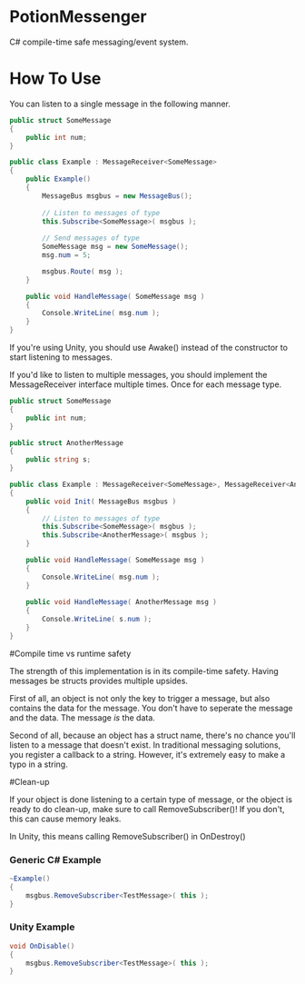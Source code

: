 # PotionMessenger
C# compile-time safe messaging/event system.

# How To Use

You can listen to a single message in the following manner.
```C#
public struct SomeMessage
{
    public int num;
}

public class Example : MessageReceiver<SomeMessage>
{
    public Example()
    {
        MessageBus msgbus = new MessageBus();
      
        // Listen to messages of type
        this.Subscribe<SomeMessage>( msgbus );
      
        // Send messages of type
        SomeMessage msg = new SomeMessage();
        msg.num = 5;

        msgbus.Route( msg );
    }

    public void HandleMessage( SomeMessage msg )
    {
        Console.WriteLine( msg.num );
    }
}
```

If you're using Unity, you should use Awake() instead of the constructor to start listening to messages.

If you'd like to listen to multiple messages, you should implement the MessageReceiver interface multiple times. Once for each message type. 

```C#
public struct SomeMessage
{
    public int num;
}

public struct AnotherMessage
{
    public string s;
}

public class Example : MessageReceiver<SomeMessage>, MessageReceiver<AnotherMessage>
{
    public void Init( MessageBus msgbus )
    {
        // Listen to messages of type
        this.Subscribe<SomeMessage>( msgbus );
        this.Subscribe<AnotherMessage>( msgbus );
    }

    public void HandleMessage( SomeMessage msg )
    {
        Console.WriteLine( msg.num );
    }
  
    public void HandleMessage( AnotherMessage msg )
    {
        Console.WriteLine( s.num );
    }
}
```

#Compile time vs runtime safety

The strength of this implementation is in its compile-time safety. Having messages be structs provides multiple upsides.

First of all, an object is not only the key to trigger a message, but also contains the data for the message. You don't have to seperate the message and the data. The message *is* the data.

Second of all, because an object has a struct name, there's no chance you'll listen to a message that doesn't exist. In traditional messaging solutions, you register a callback to a string. However, it's extremely easy to make a typo in a string.

#Clean-up

If your object is done listening to a certain type of message, or the object is ready to do clean-up, make sure to call RemoveSubscriber()! If you don't, this can cause memory leaks.

In Unity, this means calling RemoveSubscriber() in OnDestroy()

### Generic C# Example

``` C#
~Example()
{
    msgbus.RemoveSubscriber<TestMessage>( this );
}
```

### Unity Example

``` C#
void OnDisable()
{
    msgbus.RemoveSubscriber<TestMessage>( this );
}
```
